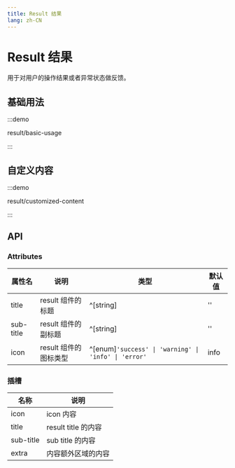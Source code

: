 ```yaml
---
title: Result 结果
lang: zh-CN
---
```


# Result 结果

用于对用户的操作结果或者异常状态做反馈。

## 基础用法

:::demo

result/basic-usage

:::

## 自定义内容

:::demo

result/customized-content

:::

## API

### Attributes

| 属性名       | 说明             | 类型                                                      | 默认值  |
| --------- | -------------- | ------------------------------------------------------- | ---- |
| title     | result 组件的标题   | ^[string]                                               | ''   |
| sub-title | result 组件的副标题  | ^[string]                                               | ''   |
| icon      | result 组件的图标类型 | ^[enum]`'success' \| 'warning' \| 'info' \| 'error'` | info |

### 插槽

| 名称        | 说明               |
| --------- | ---------------- |
| icon      | icon 内容          |
| title     | result title 的内容 |
| sub-title | sub title 的内容    |
| extra     | 内容额外区域的内容        |
